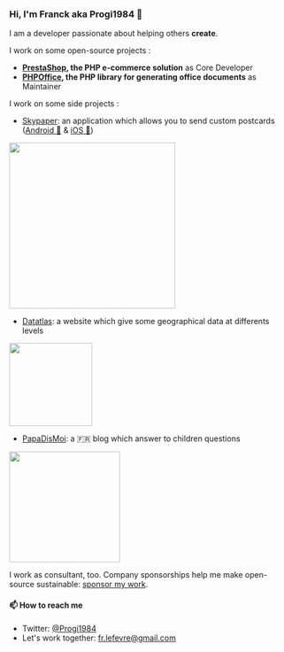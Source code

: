 ### Hi, I'm Franck aka Progi1984 👋

I am a developer passionate about helping others **create**.

I work on some open-source projects :
- **[PrestaShop](https://github.com/PrestaShop), the PHP e-commerce solution** as Core Developer
- **[PHPOffice](https://github.com/PhpOffice), the PHP library for generating office documents** as Maintainer

I work on some side projects :
- [Skypaper](https://skypaper.io): an application which allows you to send custom postcards ([Android 🤖](https://play.google.com/store/apps/details?id=io.skypaper.app&hl=en) & [iOS 🍏](https://apps.apple.com/gb/app/skypaper/id1345348816))

<a href="https://skypaper.io"><img src="https://www.skypaper.io/build/images/logo.svg" width=300 /></a>

- [Datatlas](https://datatlas.com): a website which give some geographical data at differents levels

<a href="https://datatlas.com"><img src="http://datatlas.com/images/favicon.png" width=150 /></a>

- [PapaDisMoi](https://papadismoi.fr): a 🇫🇷 blog which answer to children questions

<a href="https://papadismoi.fr"><img src="https://papadismoi.fr/wp-content/uploads/2013/12/logo_fb.png" width=200 /></a>

I work as consultant, too. Company sponsorships help me make open-source sustainable: [sponsor my work](https://github.com/sponsors/Progi1984).

<!--
I work on that through open-source projects, [consulting](https://lefevre.dev/), [conference talks](https://lefevre.dev/presentations/) and more. 
-->

#### 📫 How to reach me

- Twitter: [@Progi1984](https://twitter.com/Progi1984)
- Let's work together: [fr.lefevre@gmail.com](mailto:fr.lefevre@gmail.com)

<!--
**Progi1984/Progi1984** is a ✨ _special_ ✨ repository because its `README.md` (this file) appears on your GitHub profile.

Here are some ideas to get you started:

- 🔭 I’m currently working on ...
- 🌱 I’m currently learning ...
- 👯 I’m looking to collaborate on ...
- 🤔 I’m looking for help with ...
- 💬 Ask me about ...
- 📫 How to reach me: ...
- 😄 Pronouns: ...
- ⚡ Fun fact: ...
-->
